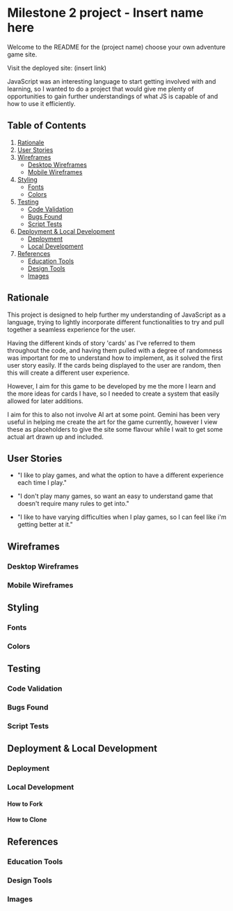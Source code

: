 # Milestone 2 project - Insert name here

Welcome to the README for the (project name) choose your own adventure game site.

Visit the deployed site: (insert link)

JavaScript was an interesting language to start getting involved with and learning, so I wanted to do a project that would give me plenty of opportunities to gain further understandings of what JS is capable of and how to use it efficiently. 

## Table of Contents
1. [Rationale](#rationale)
2. [User Stories](#user-stories)
3. [Wireframes](#wireframes)
    - [Desktop Wireframes](#desktop-wireframes)
    - [Mobile Wireframes](#mobile-wireframes)
4. [Styling](#styling)
    - [Fonts](#fonts)
    - [Colors](#colors)
5. [Testing](#Testing)
    - [Code Validation](#code-validation)
    - [Bugs Found](#bugs-found)
    - [Script Tests](#script-tests)
6. [Deployment & Local Development](#deployment--local-development)
    - [Deployment](#deployment)
    - [Local Development](#local-development)
7. [References](#references)
    - [Education Tools](#education-tools)
    - [Design Tools](#design-tools)
    - [Images](#images)

## Rationale

This project is designed to help further my understanding of JavaScript as a language, trying to lightly incorporate different functionalities to try and pull together a seamless experience for the user. 

Having the different kinds of story 'cards' as I've referred to them throughout the code, and having them pulled with a degree of randomness was important for me to understand how to implement, as it solved the first user story easily. If the cards being displayed to the user are random, then this will create a different user experience. 

However, I aim for this game to be developed by me the more I learn and the more ideas for cards I have, so I needed to create a system that easily allowed for later additions. 

I aim for this to also not involve AI art at some point. Gemini has been very useful in helping me create the art for the game currently, however I view these as placeholders to give the site some flavour while I wait to get some actual art drawn up and included.



## User Stories

- "I like to play games, and what the option to have a different experience each time I play."

- "I don't play many games, so want an easy to understand game that doesn't require many rules to get into."

- "I like to have varying difficulties when I play games, so I can feel like i'm getting better at it."

## Wireframes

### Desktop Wireframes

### Mobile Wireframes

## Styling

### Fonts

### Colors

## Testing

### Code Validation

### Bugs Found

### Script Tests

## Deployment & Local Development

### Deployment

### Local Development

#### How to Fork

#### How to Clone

## References

### Education Tools

### Design Tools

### Images
